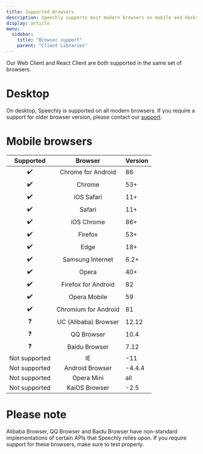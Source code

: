 ```yaml
---
title: Supported Browsers
description: Speechly supports most modern browsers on mobile and desktop.
display: article
menu:
  sidebar:
    title: "Browser support"
    parent: "Client Libraries"
---
```


Our Web Client and React Client are both supported in the same set of browsers. 

# Desktop

On desktop, Speechly is supported on all modern browsers. If you require a support for older browser version, please contact our [support](mailto:hello@speechly.com).

# Mobile browsers

| Supported   | Browser  |   Version    |
| :----------------: | :--------------------: | ------- |
| ✔️              |   Chrome for Android   | 86      |
| ✔️             | Chrome               | 53+     |
| ✔️             | iOS Safari           | 11+     |
| ✔️             | Safari               | 11+     |
| ✔️             | iOS Chrome               | 86+     |
| ✔️             | Firefox              | 53+     |
| ✔️             | Edge                 | 18+     |
| ✔️             | Samsung Internet     | 6.2+    |
| ✔️             | Opera                | 40+     |
| ✔️             | Firefox for Android  | 82      |
| ✔️             | Opera Mobile         | 59      |
| ✔️             | Chromium for Android | 81      |
| ❓             | UC (Alibaba) Browser | 12.12   |
| ❓             | QQ Browser           | 10.4    |
| ❓             | Baidu Browser        | 7.12    |
| Not supported | IE                   | \-11    |
| Not supported     | Android Browser      | \-4.4.4 |
| Not supported     | Opera Mini           | all     |
| Not supported     | KaiOS Browser        | \-2.5   |

# Please note

Alibaba Browser, QQ Browser and Baidu Browser have non-standard implementations of certain APIs that Speechly relies upon. If you require support for these browsers, make sure to test properly.
